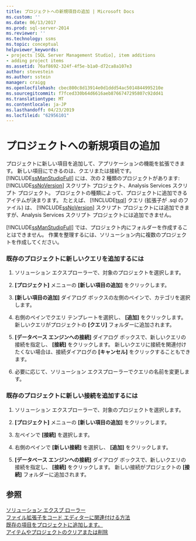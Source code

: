 ```yaml
---
title: プロジェクトへの新規項目の追加 | Microsoft Docs
ms.custom: ''
ms.date: 06/13/2017
ms.prod: sql-server-2014
ms.reviewer: ''
ms.technology: ssms
ms.topic: conceptual
helpviewer_keywords:
- projects [SQL Server Management Studio], item additions
- adding project items
ms.assetid: 76af8692-324f-4f5e-b1a0-d72ca8a107e3
author: stevestein
ms.author: sstein
manager: craigg
ms.openlocfilehash: cbec800c8d13914e0d1ddd54ac5014844995210e
ms.sourcegitcommit: f7fced330b64d6616aeb8766747295807c92dd41
ms.translationtype: MT
ms.contentlocale: ja-JP
ms.lasthandoff: 04/23/2019
ms.locfileid: "62956101"
---
```

# <a name="add-new-items-to-a-project"></a>プロジェクトへの新規項目の追加
  プロジェクトに新しい項目を追加して、アプリケーションの機能を拡張できます。 新しい項目にできるのは、クエリまたは接続です。 [!INCLUDE[ssManStudioFull](../../includes/ssmanstudiofull-md.md)] には、次の 2 種類のプロジェクトがあります:[!INCLUDE[ssNoVersion](../../includes/ssnoversion-md.md)] スクリプト プロジェクト、Analysis Services スクリプト プロジェクト。 プロジェクトの種類によって、プロジェクトに追加できるアイテムが決まります。 たとえば、 [!INCLUDE[tsql](../../includes/tsql-md.md)] クエリ (拡張子が .sql のファイル) は、 [!INCLUDE[ssNoVersion](../../includes/ssnoversion-md.md)] スクリプト プロジェクトには追加できますが、Analysis Services スクリプト プロジェクトには追加できません。  
  
 [!INCLUDE[ssManStudioFull](../../includes/ssmanstudiofull-md.md)] では、プロジェクト内にフォルダーを作成することはできません。 作業を整理するには、ソリューション内に複数のプロジェクトを作成してください。  
  
### <a name="to-add-a-new-query-to-an-existing-project"></a>既存のプロジェクトに新しいクエリを追加するには  
  
1.  ソリューション エクスプローラーで、対象のプロジェクトを選択します。  
  
2.  **[プロジェクト]** メニューの **[新しい項目の追加]** をクリックします。  
  
3.  **[新しい項目の追加]** ダイアログ ボックスの左側のペインで、カテゴリを選択します。  
  
4.  右側のペインでクエリ テンプレートを選択し、 **[追加]** をクリックします。 新しいクエリがプロジェクトの **[クエリ]** フォルダーに追加されます。  
  
5.  **[データベース エンジンへの接続]** ダイアログ ボックスで、新しいクエリの接続を指定し、 **[接続]** をクリックします。 新しいクエリに接続を関連付けたくない場合は、接続ダイアログの **[キャンセル]** をクリックすることもできます。  
  
6.  必要に応じて、ソリューション エクスプローラーでクエリの名前を変更します。  
  
### <a name="to-add-a-new-connection-to-an-existing-project"></a>既存のプロジェクトに新しい接続を追加するには  
  
1.  ソリューション エクスプローラーで、対象のプロジェクトを選択します。  
  
2.  **[プロジェクト]** メニューの **[新しい項目の追加]** をクリックします。  
  
3.  左ペインで **[接続]** を選択します。  
  
4.  右側のペインで **[新しい接続]** を選択し、 **[追加]** をクリックします。  
  
5.  **[データベース エンジンへの接続]** ダイアログ ボックスで、新しいクエリの接続を指定し、 **[接続]** をクリックします。 新しい接続がプロジェクトの **[接続]** フォルダーに追加されます。  
  
## <a name="see-also"></a>参照  
 [ソリューション エクスプ ローラー](solution-explorer.md)   
 [ファイル拡張子をコード エディターに関連付ける方法](../../relational-databases/scripting/associate-file-extensions-to-a-code-editor.md)   
 [既存の項目をプロジェクトに追加します。](add-existing-items-to-a-project.md)   
 [アイテムやプロジェクトのクリアまたは削除](remove-or-delete-an-item-or-project.md)  
  
  
